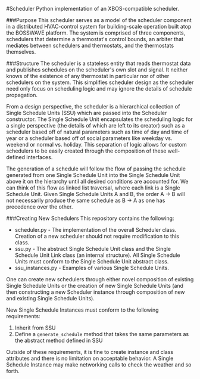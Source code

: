 #Scheduler
Python implementation of an XBOS-compatible scheduler.

###Purpose
This scheduler serves as a model of the scheduler component in a distributed HVAC-control system for building-scale operation built atop the BOSSWAVE platform. The system is comprised of three components, schedulers that determine a thermostat's control bounds, an arbiter that mediates between schedulers and thermostats, and the thermostats themselves.

###Structure
The scheduler is a stateless entity that reads thermostat data and publishes schedules on the scheduler's own slot and signal. It neither knows of the existence of any thermostat in particular nor of other schedulers on the system. This simplifies scheduler design as the scheduler need only focus on scheduling logic and may ignore the details of schedule propagation.

From a design perspective, the scheduler is a hierarchical collection of Single Schedule Units (SSU) which are passed into the Scheduler constructor. The Single Schedule Unit encapsulates the scheduling logic for a single perspective (the details of which are left to its creator) such as a scheduler based off of natural parameters such as time of day and time of year or a scheduler based off of social parameters like weekday vs. weekend or normal vs. holiday. This separation of logic allows for custom schedulers to be easily created through the composition of these well-defined interfaces.

The generation of a schedule will follow the flow of passing the schedule generated from one Single Schedule Unit into the Single Schedule Unit above it on the hierarchy until all desired conditions are accounted for. We can think of this flow as linked list traversal, where each link is a Single Schedule Unit. Given Single Schedule Units A and B, the order A -> B will not necessarily produce the same schedule as B -> A as one has precedence over the other.

###Creating New Schedulers
This repository contains the following:
* scheduler.py - The implementation of the overall Scheduler class. Creation of a new scheduler should not require modification to this class.
* ssu.py - The abstract Single Schedule Unit class and the Single Schedule Unit Link class (an internal structure). All Single Schedule Units must conform to the Single Schedule Unit abstract class.
* ssu_instances.py - Examples of various Single Schedule Units.

One can create new schedulers through either novel composition of existing Single Schedule Units or the creation of new Single Schedule Units (and then constructing a new Scheduler instance through composition of new and existing Single Schedule Units).

New Single Schedule Instances must conform to the following requirements:
1. Inherit from SSU
2. Define a `generate_schedule` method that takes the same parameters as the abstract method defined in SSU

Outside of these requirements, it is fine to create instance and class attributes and there is no limitation on acceptable behavior. A Single Schedule Instance may make networking calls to check the weather and so forth.
